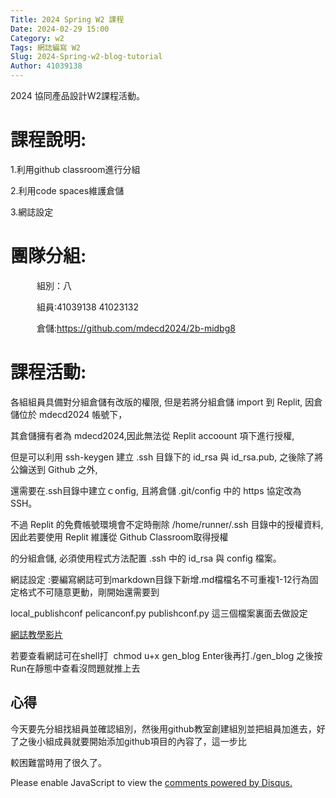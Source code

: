 ```yaml
---
Title: 2024 Spring W2 課程
Date: 2024-02-29 15:00
Category: w2
Tags: 網誌編寫 W2
Slug: 2024-Spring-w2-blog-tutorial
Author: 41039138
---
```



2024 協同產品設計W2課程活動。

<!-- PELICAN_END_SUMMARY -->


# 課程說明:
  1.利用github classroom進行分組
        
  2.利用code spaces維護倉儲

  3.網誌設定


# 團隊分組:
　　　組別：八
   
　　　組員:41039138 41023132
    
　　　倉儲:https://github.com/mdecd2024/2b-midbg8

# 課程活動:
 
各組組員具備對分組倉儲有改版的權限, 但是若將分組倉儲 import 到 Replit, 因倉儲位於 mdecd2024 帳號下，

其倉儲擁有者為 mdecd2024,因此無法從 Replit accoount 項下進行授權, 

但是可以利用 ssh-keygen 建立 .ssh 目錄下的 id_rsa 與 id_rsa.pub, 之後除了將公鑰送到 Github 之外, 

還需要在.ssh目錄中建立ｃonfig, 且將倉儲 .git/config 中的 https 協定改為 SSH。

不過 Replit 的免費帳號環境會不定時刪除 /home/runner/.ssh 目錄中的授權資料,因此若要使用 Replit 維護從 Github Classroom取得授權

的分組倉儲, 必須使用程式方法配置 .ssh 中的 id_rsa 與 config 檔案。

網誌設定 :要編寫網誌可到markdown目錄下新增.md檔檔名不可重複1-12行為固定格式不可隨意更動，剛開始還需要到
        
local_publishconf   pelicanconf.py   publishconf.py 這三個檔案裏面去做設定

[網誌教學影片](https://nfuedu-my.sharepoint.com/personal/yen_nfu_edu_tw/_layouts/15/stream.aspx?id=%2Fpersonal%2Fyen%5Fnfu%5Fedu%5Ftw%2FDocuments%2F2024%2Fcd2024%2Fvideo%2Fcd2024%5F2a%5F1%5Fblog%5Fsetup%2Emp4&nav=eyJyZWZlcnJhbEluZm8iOnsicmVmZXJyYWxBcHAiOiJPbmVEcml2ZUZvckJ1c2luZXNzIiwicmVmZXJyYWxBcHBQbGF0Zm9ybSI6IldlYiIsInJlZmVycmFsTW9kZSI6InZpZXciLCJyZWZlcnJhbFZpZXciOiJNeUZpbGVzTGlua0NvcHkifX0&ga=1&referrer=StreamWebApp%2EWeb&referrerScenario=AddressBarCopied%2Eview)  

若要查看網誌可在shell打  chmod u+x gen_blog Enter後再打./gen_blog 之後按Run在靜態中查看沒問題就推上去 

## 心得
今天要先分組找組員並確認組別，然後用github教室創建組別並把組員加進去，好了之後小組成員就要開始添加github項目的內容了，這一步比

較困難當時用了很久了。

<div id="disqus_thread"></div>
<script>
    /**  
    *  RECOMMENDED CONFIGURATION VARIABLES: EDIT AND UNCOMMENT THE SECTION BELOW TO INSERT DYNAMIC VALUES FROM YOUR PLATFORM OR CMS.
    *  LEARN WHY DEFINING THESE VARIABLES IS IMPORTANT: https://disqus.com/admin/universalcode/#configuration-variables    */
    /*
    var disqus_config = function () {
    this.page.url = PAGE_URL;  // Replace PAGE_URL with your page's canonical URL variable
    this.page.identifier = PAGE_IDENTIFIER; // Replace PAGE_IDENTIFIER with your page's unique identifier variable
    };
    */
    (function() { // DON'T EDIT BELOW THIS LINE
    var d = document, s = d.createElement('script');
    s.src = 'https://https-github-com-gujiafeng-github-io-cd2024.disqus.com/embed.js';
    s.setAttribute('data-timestamp', +new Date());
    (d.head || d.body).appendChild(s);
    })();
</script>
<noscript>Please enable JavaScript to view the <a href="https://disqus.com/?ref_noscript">comments powered by Disqus.</a></noscript>

